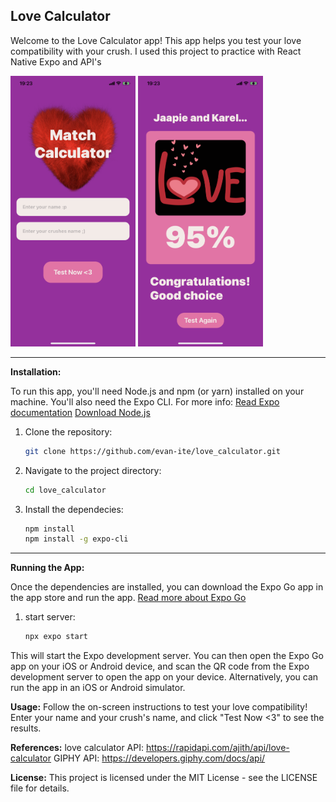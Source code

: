 ## Love Calculator

Welcome to the Love Calculator app! This app helps you test your love compatibility with your crush. I used this project to practice with React Native Expo and API's

<img src="screenshot_home.PNG" alt="Screenshot homepage" width="200"> <img src="screenshot_result.PNG" alt="Screenshot result page" width="200" >

---

**Installation:**

To run this app, you'll need Node.js and npm (or yarn) installed on your machine. You'll also need the Expo CLI. 
For more info: 
[Read Expo documentation](https://docs.expo.dev/workflow/overview/)
[Download Node.js](https://nodejs.org/en)

1. Clone the repository:
   ```bash
   git clone https://github.com/evan-ite/love_calculator.git
   ```

2. Navigate to the project directory:
   ```bash
   cd love_calculator
   ```

3. Install the dependecies:
   ```bash
   npm install
   npm install -g expo-cli
   ```

---

**Running the App:**

Once the dependencies are installed, you can download the Expo Go app in the app store and run the app.
[Read more about Expo Go](https://docs.expo.dev/get-started/expo-go/)

1. start server:
   ```bash
   npx expo start
   ```

This will start the Expo development server. You can then open the Expo Go app on your iOS or Android device, and scan the QR code from the Expo development server to open the app on your device. Alternatively, you can run the app in an iOS or Android simulator.

**Usage:**
Follow the on-screen instructions to test your love compatibility! Enter your name and your crush's name, and click "Test Now <3" to see the results.

**References:**
love calculator API: https://rapidapi.com/ajith/api/love-calculator
GIPHY API: https://developers.giphy.com/docs/api/

**License:**
This project is licensed under the MIT License - see the LICENSE file for details.
